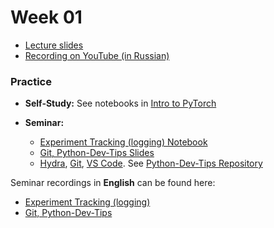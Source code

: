 # Week 01

- [Lecture slides](https://docs.google.com/presentation/d/1eeQEXQkfdC315utP7ddwqUzMR1ZmQ6ZEqJ9QS8ogEjM/edit?usp=sharing)
- [Recording on YouTube (in Russian)](TBA)

### Practice

- **Self-Study:** See notebooks in [Intro to PyTorch](./intro_to_pytorch/)

- **Seminar:**
  - [Experiment Tracking (logging) Notebook](./Seminar_Logging.ipynb)
  - [Git, Python-Dev-Tips Slides](https://docs.google.com/presentation/d/1wQIFPCQnp_ZVZ1ELJTxtfjfDw1MGQ9lMKuwqu3x-gcI/edit?usp=sharing)
  - [Hydra](https://hydra.cc/), [Git](https://git-scm.com/), [VS Code](https://code.visualstudio.com/). See [Python-Dev-Tips Repository](https://github.com/ebezzam/python-dev-tips)

Seminar recordings in **English** can be found here:

- [Experiment Tracking (logging)](https://youtu.be/sEA-Js5ZHxU)
- [Git, Python-Dev-Tips](https://youtu.be/okxaTuBdDuY)

<!-- ### Additional Materials -->
<!--
* [Waveform for dummies](https://pudding.cool/2018/02/waveforms/)
* [DFT and FFT](http://www.robots.ox.ac.uk/~sjrob/Teaching/SP/l7.pdf)
* [Visualization of Nyquist-Shannon theorem](http://195.134.76.37/applets/AppletNyquist/Appl_Nyquist2.html)
* [In details about MelScale and MFCC](http://practicalcryptography.com/miscellaneous/machine-learning/guide-mel-frequency-cepstral-coefficients-mfccs/)
* [Fourier Transform for dummies (YouTube)](https://www.youtube.com/watch?v=spUNpyF58BY&t=1s&ab_channel=3Blue1Brown) -->
